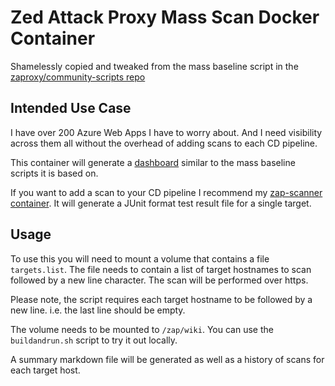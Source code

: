 # Zed Attack Proxy Mass Scan Docker Container

Shamelessly copied and tweaked from the mass baseline script in the
[zaproxy/community-scripts repo](https://github.com/zaproxy/community-scripts/tree/master/api/mass-baseline)

## Intended Use Case

I have over 200 Azure Web Apps I have to worry about. And I need visibility
across them all without the overhead of adding scans to each CD pipeline.

This container will generate a
[dashboard](https://github.com/zaproxy/community-scripts/wiki/Baseline-Summary)
similar to the mass baseline scripts it is based on.

If you want to add a scan to your CD pipeline I recommend my
[zap-scanner container](https://github.com/patros/docker-zap-scanner). It
will generate a JUnit format test result file for a single target.

## Usage

To use this you will need to mount a volume that contains a file
`targets.list`. The file needs to contain a list of target hostnames to scan
followed by a new line character. The scan will be performed over https.

Please note, the script requires each target hostname to be followed by a new
line. i.e. the last line should be empty.

The volume needs to be mounted to `/zap/wiki`. You can use the
`buildandrun.sh` script to try it out locally.

A summary markdown file will be generated as well as a history of scans for
each target host.
